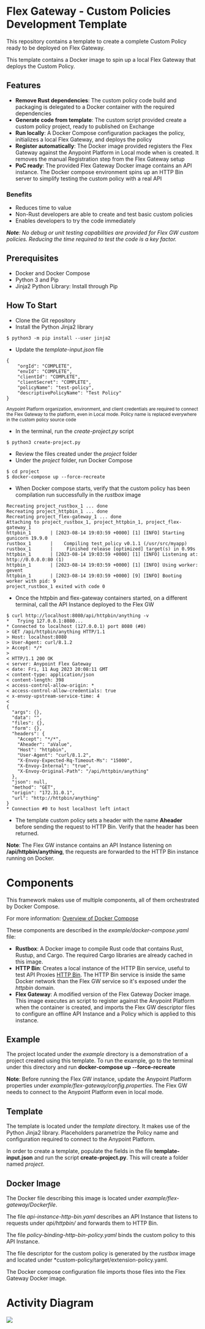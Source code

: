 # Flex Gateway - Custom Policies Development Template

This repository contains a template to create a complete Custom Policy ready to be deployed on Flex Gateway.

This template contains a Docker image to spin up a local Flex Gateway that deploys the Custom Policy.

## Features

- **Remove Rust dependencies**: The custom policy code build and packaging is delegated to a Docker container with the required dependencies
- **Generate code from template**: The custom script provided create a custom policy project, ready to published on Exchange
- **Run locally**: A Docker Compose configuration packages the policy, initializes a local Flex Gateway, and deploys the policy
- **Register automatically**: The Docker image provided registers the Flex Gateway against the Anypoint Platform in Local mode when is created. It removes the manual Registration step from the Flex Gateway setup
- **PoC ready**: The provided Flex Gateway Docker image contains an API instance. The Docker compose environment spins up an HTTP Bin server to simplify testing the custom policy with a real API

### Benefits

- Reduces time to value
- Non-Rust developers are able to create and test basic custom policies
- Enables developers to try the code immediately

***Note**: No debug or unit testing capabilities are provided for Flex GW custom policies. Reducing the time required to test the code is a key factor.*

## Prerequisites

- Docker and Docker Compose
- Python 3 and Pip
- Jinja2 Python Library: Install through Pip

## How To Start

- Clone the Git repository
- Install the Python Jinja2 library
```
$ python3 -m pip install --user jinja2
```
- Update the *template-input.json* file
```
{
    "orgId": "COMPLETE",
    "envId": "COMPLETE",
    "clientId": "COMPLETE",
    "clientSecret": "COMPLETE",
    "policyName": "test-policy",
    "descriptivePolicyName": "Test Policy"
}
```
<sub>Anypoint Platform organization, environment, and client credentials are required to connect the Flex Gateway to the platform, even in Local mode. Policy name is replaced everywhere in the custom policy source code</sub>
- In the terminal, run the *create-project.py* script
```
$ python3 create-project.py
```
- Review the files created under the *project* folder
- Under the *project* folder, run Docker Compose
```
$ cd project
$ docker-compose up --force-recreate
```
- When Docker compose starts, verify that the custom policy has been compilation run successfully in the *rustbox* image
```
Recreating project_rustbox_1 ... done
Recreating project_httpbin_1 ... done
Recreating project_flex-gateway_1 ... done
Attaching to project_rustbox_1, project_httpbin_1, project_flex-gateway_1
httpbin_1       | [2023-08-14 19:03:59 +0000] [1] [INFO] Starting gunicorn 19.9.0
rustbox_1       |    Compiling test_policy v0.1.1 (/usr/src/myapp)
rustbox_1       |     Finished release [optimized] target(s) in 0.99s
httpbin_1       | [2023-08-14 19:03:59 +0000] [1] [INFO] Listening at: http://0.0.0.0:80 (1)
httpbin_1       | [2023-08-14 19:03:59 +0000] [1] [INFO] Using worker: gevent
httpbin_1       | [2023-08-14 19:03:59 +0000] [9] [INFO] Booting worker with pid: 9
project_rustbox_1 exited with code 0
```
- Once the httpbin and flex-gateway containers started, on a different terminal, call the API Instance deployed to the Flex GW
```
$ curl http://localhost:8080/api/httpbin/anything -v
*   Trying 127.0.0.1:8080...
* Connected to localhost (127.0.0.1) port 8080 (#0)
> GET /api/httpbin/anything HTTP/1.1
> Host: localhost:8080
> User-Agent: curl/8.1.2
> Accept: */*
>
< HTTP/1.1 200 OK
< server: Anypoint Flex Gateway
< date: Fri, 11 Aug 2023 20:08:11 GMT
< content-type: application/json
< content-length: 398
< access-control-allow-origin: *
< access-control-allow-credentials: true
< x-envoy-upstream-service-time: 4
<
{
  "args": {},
  "data": "",
  "files": {},
  "form": {},
  "headers": {
    "Accept": "*/*",
    "Aheader": "aValue",
    "Host": "httpbin",
    "User-Agent": "curl/8.1.2",
    "X-Envoy-Expected-Rq-Timeout-Ms": "15000",
    "X-Envoy-Internal": "true",
    "X-Envoy-Original-Path": "/api/httpbin/anything"
  },
  "json": null,
  "method": "GET",
  "origin": "172.31.0.1",
  "url": "http://httpbin/anything"
}
* Connection #0 to host localhost left intact
```
- The template custom policy sets a header with the name **Aheader** before sending the request to HTTP Bin. Verify that the header has been returned.

**Note**: The Flex GW instance contains an API Instance listening on **/api/httpbin/anything**, the requests are forwarded to the HTTP Bin instance running on Docker.

# Components

This framework makes use of multiple components, all of them orchestrated by Docker Compose.

For more information: [Overview of Docker Compose](https://docs.docker.com/compose/)

These components are described in the *example/docker-compose.yaml* file:
- **Rustbox**: A Docker image to compile Rust code that contains Rust, Rustup, and Cargo. The required Cargo libraries are already cached in this image.
- **HTTP Bin**: Creates a local instance of the HTTP Bin service, useful to test API Proxies [HTTP Bin](https://httpbin.org/). The HTTP Bin service is inside the same Docker network than the Flex GW service so it's exposed under the *httpbin* domain.
- **Flex Gateway**: A modified version of the Flex Gateway Docker image. This image executes an script to register against the Anypoint Platform when the container is created, and imports the Flex GW descriptor files to configure an offline API Instance and a Policy which is applied to this instance.

## Example

The project located under the *example* directory is a demonstration of a project created using this template. To run the example, go to the terminal under this directory and run **docker-compose up --force-recreate**

**Note**: Before running the Flex GW instance, update the Anypoint Platform properties under *example/flex-gateway/config.properties*. The Flex GW needs to connect to the Anypoint Platform even in local mode.

## Template

The template is located under the *template* directory. It makes use of the Python Jinja2 library. Placeholders parametrize the Policy name and configuration required to connect to the Anypoint Platform.

In order to create a template, populate the fields in the file **template-input.json** and run the script **create-project.py**. This will create a folder named *project*.

## Docker Image

The Docker file describing this image is located under *example/flex-gateway/Dockerfile*.

The file *api-instance-http-bin.yaml* describes an API Instance that listens to requests under *api/httpbin/* and forwards them to HTTP Bin.

The file *policy-binding-http-bin-policy.yaml* binds the custom policy to this API Instance.

The file descriptor for the custom policy is generated by the *rustbox* image and located under *custom-policy/target/extension-policy.yaml.

The Docker compose configuration file imports those files into the Flex Gateway Docker image.

# Activity Diagram

![](images/activity-diagram.png)
